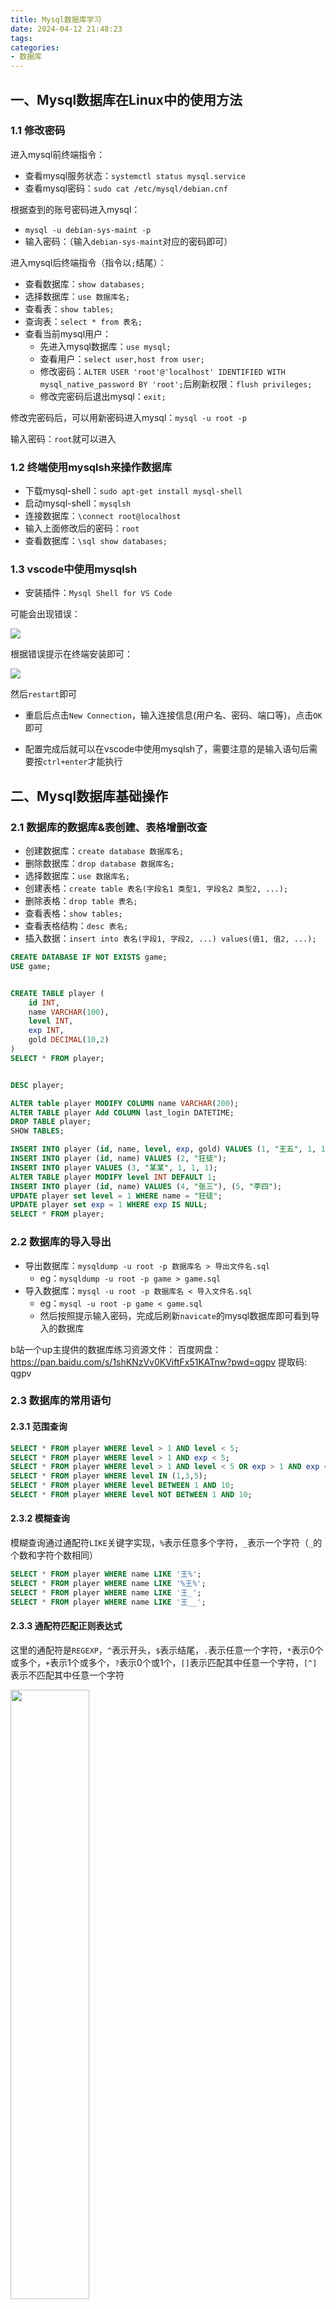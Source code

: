 ```yaml
---
title: Mysql数据库学习
date: 2024-04-12 21:48:23
tags:
categories:
- 数据库
---
```


## 一、Mysql数据库在Linux中的使用方法

### 1.1 修改密码

进入mysql前终端指令：

- 查看mysql服务状态：`systemctl status mysql.service`
- 查看mysql密码：`sudo cat /etc/mysql/debian.cnf`

根据查到的账号密码进入mysql：
- `mysql -u debian-sys-maint -p`
- 输入密码：（输入`debian-sys-maint`对应的密码即可）

进入mysql后终端指令（指令以`;`结尾）：
- 查看数据库：`show databases;`
- 选择数据库：`use 数据库名;`
- 查看表：`show tables;`
- 查询表：`select * from 表名;`
- 查看当前mysql用户：
    - 先进入mysql数据库：`use mysql;`
    - 查看用户：`select user,host from user;`
    - 修改密码：`ALTER USER 'root'@'localhost' IDENTIFIED WITH mysql_native_password BY 'root';`后刷新权限：`flush privileges;`
    - 修改完密码后退出mysql：`exit;`

修改完密码后，可以用新密码进入mysql：`mysql -u root -p`

输入密码：`root`就可以进入

### 1.2 终端使用mysqlsh来操作数据库

- 下载mysql-shell：`sudo apt-get install mysql-shell`
- 启动mysql-shell：`mysqlsh`
- 连接数据库：`\connect root@localhost`
- 输入上面修改后的密码：`root`
- 查看数据库：`\sql show databases;`

### 1.3 vscode中使用mysqlsh

- 安装插件：`Mysql Shell for VS Code`

可能会出现错误：

<img src='err1.png'>

根据错误提示在终端安装即可：

<img src='install.png'>

然后`restart`即可

- 重启后点击`New Connection`，输入连接信息(用户名、密码、端口等)，点击`OK`即可

- 配置完成后就可以在vscode中使用mysqlsh了，需要注意的是输入语句后需要按`ctrl+enter`才能执行

## 二、Mysql数据库基础操作

### 2.1 数据库的数据库&表创建、表格增删改查

- 创建数据库：`create database 数据库名;`
- 删除数据库：`drop database 数据库名;`
- 选择数据库：`use 数据库名;`
- 创建表格：`create table 表名(字段名1 类型1, 字段名2 类型2, ...);`
- 删除表格：`drop table 表名;`
- 查看表格：`show tables;`
- 查看表格结构：`desc 表名;`
- 插入数据：`insert into 表名(字段1, 字段2, ...) values(值1, 值2, ...);`

```sql
CREATE DATABASE IF NOT EXISTS game;
USE game;


CREATE TABLE player (
	id INT,
	name VARCHAR(100),
	level INT,
	exp INT,
	gold DECIMAL(10,2)
)
SELECT * FROM player;


DESC player;

ALTER table player MODIFY COLUMN name VARCHAR(200);
ALTER TABLE player Add COLUMN last_login DATETIME;
DROP TABLE player;
SHOW TABLES;

INSERT INTO player (id, name, level, exp, gold) VALUES (1, "王五", 1, 1, 1);
INSERT INTO player (id, name) VALUES (2, "狂徒");
INSERT INTO player VALUES (3, "某某", 1, 1, 1);
ALTER TABLE player MODIFY level INT DEFAULT 1;
INSERT INTO player (id, name) VALUES (4, "张三"), (5, "李四");
UPDATE player set level = 1 WHERE name = "狂徒";
UPDATE player set exp = 1 WHERE exp IS NULL;
SELECT * FROM player;
```

### 2.2 数据库的导入导出

- 导出数据库：`mysqldump -u root -p 数据库名 > 导出文件名.sql`
    - eg：`mysqldump -u root -p game > game.sql`
- 导入数据库：`mysql -u root -p 数据库名 < 导入文件名.sql`
    - eg：`mysql -u root -p game < game.sql`
    - 然后按照提示输入密码，完成后刷新`navicate`的mysql数据库即可看到导入的数据库

b站一个up主提供的数据库练习资源文件：
百度网盘：
https://pan.baidu.com/s/1shKNzVv0KViftFx51KATnw?pwd=qgpv 提取码: qgpv

### 2.3 数据库的常用语句

#### 2.3.1 范围查询

```sql
SELECT * FROM player WHERE level > 1 AND level < 5;
SELECT * FROM player WHERE level > 1 AND exp < 5;
SELECT * FROM player WHERE level > 1 AND level < 5 OR exp > 1 AND exp < 5;
SELECT * FROM player WHERE level IN (1,3,5);
SELECT * FROM player WHERE level BETWEEN 1 AND 10;
SELECT * FROM player WHERE level NOT BETWEEN 1 AND 10;
```

#### 2.3.2 模糊查询

模糊查询通过通配符`LIKE`关键字实现，`%`表示任意多个字符，`_`表示一个字符（`_`的个数和字符个数相同）

```sql
SELECT * FROM player WHERE name LIKE '王%';
SELECT * FROM player WHERE name LIKE '%王%';
SELECT * FROM player WHERE name LIKE '王_';
SELECT * FROM player WHERE name LIKE '王__';
```

#### 2.3.3 通配符匹配正则表达式

这里的通配符是`REGEXP`，`^`表示开头，`$`表示结尾，`.`表示任意一个字符，`*`表示0个或多个，`+`表示1个或多个，`?`表示0个或1个，`[]`表示匹配其中任意一个字符，`[^]`表示不匹配其中任意一个字符

<img src="matchTips.png" width="50%" height="50%">

```sql
SELECT * FROM player WHERE name REGEXP '^王.$';
SELECT * FROM player WHERE name REGEXP '王';
SELECT * FROM player WHERE name REGEXP '[王张]';
SELECT * FROM player WHERE name REGEXP '王|张';
```

练习题：


#### 2.3.4 排序查询

使用`ORDER BY`关键字，默认或者`ASC`表示升序，`DESC`表示降序

```sql
SELECT * FROM player ORDER BY level;
SELECT * FROM player ORDER BY level DESC;
```

练习题：
- 按照等级降序排列后，再根据经验升序排序：
    - `SELECT * FROM player ORDER BY level DESC, exp;`
- 按照第五列降序排列：
    - `SELECT * FROM player ORDER BY 5 DESC;`

#### 2.3.5 聚合函数

聚合函数是对一组**数据进行计算**的函数，常用的聚合函数有`COUNT`、`SUM`、`AVG`、`MAX`、`MIN`

<img src="aggregate.png" width="50%" height="50%">

```sql
SELECT COUNT(*) FROM player;
SELECT AVG(level) FROM player;
```

**count (*)、count(1)、count(字段名)的区别**：

在索引下count都不用回表

- `count(*)`：
  - count的值：相当于`count(0)`，会统计所有行数，包括`null`值
  - 性能：性能跟`count(1)`一样，都会优先len最短的二级索引，Ali要求尽量用`count(*)`
- `count(1)`：
  - count的值：会统计所有行数，包括`null`值
  - 性能：性能跟`count(*)`一样，都会优先len最短的二级索引，Ali要求尽量用`count(*)`
- `count(字段名)`：count的是该字段下非NULL的行数
  - `count (主键)`：由于主键都是非NULL的，所以`count(主键)`不用额外判断，性能比`count(其他字段)`好
  - `count(字段名)`：需要进行非NULL判断，性能最差


性能比较：**count(*) = count(1) > count(主键) > count(字段名)**

#### 2.3.6 分组查询

使用`GROUP BY`关键字对查询结果进行分组，`HAVING`关键字对分组后的结果进行过滤

```sql
SELECT sex, COUNT(*) FROM player GROUP BY sex;
SELECT level, COUNT(*) FROM player GROUP BY level;
SELECT level, COUNT(level) FROM player GROUP BY level HAVING COUNT(level)>4;
SELECT level, COUNT(level) FROM player GROUP BY level HAVING COUNT(level) > 4 ORDER BY level;
```

#### 2.3.7 去重查询

使用`DISTINCT`关键字对查询结果进行去重

```sql
SELECT DISTINCT sex FROM player;
```

#### 2.3.8 并集

使用`UNION`关键字对两个查询结果进行合并（UNION会默认去重，如果不想去重可以使用`UNION ALL`）

```sql
SELECT * FROM player WHERE exp BETWEEN 1 AND 3
UNION
SELECT * FROM player WHERE level BETWEEN 1 AND 3;

SELECT * FROM player WHERE exp BETWEEN 1 AND 3
UNION ALL
SELECT * FROM player WHERE level BETWEEN 1 AND 3;
```

#### 2.3.9 交集

使用`INTERSECT`关键字对两个查询结果进行交集运算

```sql
SELECT * FROM player WHERE exp BETWEEN 1 AND 3
INTERSECT
SELECT * FROM player WHERE level BETWEEN 1 AND 3;
```

#### 2.3.10 差集

使用`EXCEPT`关键字对两个查询结果进行差集运算

```sql
SELECT * FROM player WHERE exp BETWEEN 1 AND 3
EXCEPT
SELECT * FROM player WHERE level BETWEEN 1 AND 3;
```

### 2.4 子查询

子查询是指在**查询语句中嵌套查询语句**，子查询可以嵌套多层，子查询的结果可以是单行单列，也可以是多行多列

比如，我们需要查找表格中等级大于平均等级的玩家，那么我们可以根据下面的步骤进行：
- 先计算平均等级
    - `SELECT AVG(level) FROM player;`
- 然后再查询大于平均等级的玩家
    - `SELECT * FROM player WHERE level > (SELECT AVG(level) FROM player);`

接着，我们还想单独取出表格中`level`一列，并列出`每个玩家的等级-平均等级`的值作为单独一列，并给这一列取个别名为`diff`：

```sql
SELECT level, 
level-ROUND((SELECT AVG(level) FROM player)) AS diff
FROM player;
```

可以根据查询结果，将查询结果作为新表格（创建一个新表格或插入其它表格中）：

- 创建新表格：
    - `CREATE TABLE new_player (SELECT * FROM player WHERE level < 5);`
- 插入其它表格：
    - `INSERT INTO new_player (SELECT * FROM player WHERE level BETWEEN 7 AND 10); `

用`exists`关键字来判断**子查询结果**是否存在：

```sql
SELECT EXISTS (SELECT * FROM player WHERE level > 100);
SELECT EXISTS (SELECT * FROM player WHERE level > 20);
```

### 2.5 表关联

表关联是指**将多个表格的数据进行关联**，主要的关键词是`JOIN`，常用的关联方式有`INNER JOIN`、`LEFT JOIN`、`RIGHT JOIN`、`FULL JOIN`

#### 2.5.1 内连接

**内连接**（`INNER JOIN`）：只返回两个表格中满足条件的数据（只会显示匹配的数据）

```sql
SELECT * FROM player
INNER JOIN equip
ON player.id = equip.player_id;
```

<img src="innerJoin.png">

内连接方式可以用`WHERE`关键字来等同实现：

```sql
SELECT * FROM player p, equip e
WHERE p.id = e.player_id;
```

<img src="innerJoin2.png">

#### 2.5.2 左连接

**左连接**（`LEFT JOIN`）：返回**左表格**中**所有数据**+右表格中满足条件的数据（会返回左表所有的数据，右表中无匹配的数据则显示`NULL`）

```sql
SELECT * FROM player
LEFT JOIN equip
ON player.id = equip.player_id;
```

<img src="leftJoin.png">

#### 2.5.3 右连接

**右连接**（`RIGHT JOIN`）：返回**右表格**中**所有数据**，左表格中满足条件的数据（会返回右表所有的数据，左表中无匹配的数据则显示`NULL`）

```sql
SELECT * FROM player
RIGHT JOIN equip
ON player.id = equip.player_id;
```

<img src="rightJoin.png">

### 2.6 索引

索引是对数据库表格中**某列或多列的值进行排序**的一种结构，索引可以大大提高查询效率，如果没有索引，数据库会进行**全表扫描**，效率会很低（创建索引可以提高效率）

常用的索引有`UNIQUE`（唯一索引）、`FULLTEXT`（全文索引）、`SPATIAL`（空间索引）

创建索引的通用语法：

```sql
CREATE [UNIQUE|FULLTEXT|SPATIAL] INDEX 索引名 ON 表名(列名);
```

一般会对**主键字段**或者**常用于查询的字段**创建索引

- 查看表格当前含有的索引：`SHOW INDEX FROM 表名;`
    - `SHOW INDEX FROM npc;`
    - 可以看到主键`id`已经有了一个索引
- 创建索引：`CREATE INDEX 索引名 ON 表名(字段名);`
    - `CREATE INDEX name_index ON npc(name);`
    - 此时再查看索引，可以多了一个`name`字段的索引

比较有查询和无查询的效率：

将`npc`表格copy一份到`npc_slow`表格中：
- `CREATE TABLE npc_slow (SELECT * FROM npc);`
- 查询`npc_slow`表格中是没有任何索引的

此时对`npc`表格和`npc_slow`表格中的`id`字段进行查询观察区别

删除索引：`DROP INDEX 索引名 ON 表名;`

### 2.7 视图

视图是**虚拟的表格**，是一个**查询结果**的存储，包含了**行和列**。（视图不包含数据，只包含查询语句）。由于视图只包含查询语句，因此视图是**动态的**，会随着数据的改变而改变查询结果，每次查询视图时都会执行查询语句。

创建视图的通用语法：

```sql
CREATE VIEW 视图名 AS 查询语句;
```

比如我们想存一个`level`为top10的玩家视图：

```sql
CREATE VIEW top10
AS
SELECT * FROM player ORDER BY level DESC LIMIT 10;
```

然后就可以使用正常的查询语句来查询视图：

```sql
SELECT * FROM top10;
```

修改视图：`ALTER VIEW 视图名 AS 查询语句;`

```sql
ALTER VIEW top10
AS
SELECT * FROM player ORDER BY level LIMIT 10;
```

查看已有的视图：`SHOW TABLES;`

删除视图：`DROP VIEW 视图名;`

## 三、MySQL原理

### 3.1 事务

#### 3.1.1 事务的基础概念

事务是指**一组SQL语句**组成的**操作序列**，这组操作要么全部成功，要么全部失败，事务是数据库管理系统执行的**最小工作单位**。
- 如在银行操作中，A转账给B，要经过两个步骤：1. A账户减少金额；2. B账户增加金额。这两个步骤要么同时成功(commit)，要么同时失败(rollback全部回滚)。

事务的四个特性是ACID：**原子性**、**一致性**、**隔离性**、**持久性**

**1）原子性（atomicity）-基础**：事务是一个不可分割的工作单位（整体性），要么全部成功，要么全部失败，用**commit**来结束一个事务，由**事务回滚undo日志**来实现

**2）一致性（consistency）-约束条件**：事务执行前后，数据会从一个**语义合法状态**转换到另一个**语义合法状态**，即事务执行前后数据的**完整性约束**没有被破坏（满足现实中的约束）
  - 如：A有200元（合法），转帐300元出去变成-100元（不合法），这就是不一致的状态，所以必须定义约束就是余额大于等于0
  - 如：表中把name设置成唯一约束，但是由于事务提交或者回滚导致了重复的name，破坏了约束
  - 如：A转账100w给B，A扣除100w成功后，服务器宕机了，B没有收到100w，也破坏了完整性约束

**3）隔离性（isolation）-手段**：多个事务之间是相互隔离的，一个事务的执行不会影响其它事务，能够处理并发情况

隔离性四个级别：**读未提交**、**读已提交**、**可重复读（InnoDB默认的）**、**串行化**
- **脏读**：一个事务读取到另一个事务未提交的数据
  - 解决：通过**读已提交**级别来解决，保证一个事务内读到的数据起码是已经提交的数据
    <img src="dirty_read.png" width="50%">

- **不可重复读**：一个事务多次读取同一数据，得到两次读取的数据不一致（其他事务更改了该数据）

  <img src="non-repeating0.png" width="50%">  

  - 解决：通过**可重复读**级别来解决，保证一个事务内多次读的数据都是初始读的数据的**快照**
    <img src="non-repeating.png" width="50%">
- **幻读**：幻读是一个事务内多次查询某个符合查询条件的**记录数量**时会出现前后不一样的情况
  - 解决：通过**串行化**级别来解决，保证事务执行时不会有其他事务的干扰，但是并行能力会降低
    <img src="phantom-reads.png" width="50%">
- **串行化**：最高级别，事务串行执行，通过**锁**来实现
  - 如：当事务A对某一行数据进行操作且未提交时，事务B想查询该行数据时会**被阻塞**，直到事务A提交或回滚

**4）持久性**：事务一旦提交，对数据库的改变是永久性的，通过**日志（redo重做日志-系统崩溃后重做提交的事务，undo回滚日志）**来实现

四个特性的总结：

| 特性 |    特性得以保证的技术     |
| :---: |:----------------:|
| 原子性 |      undo回滚日志      |
| 一致性 |     原子+隔离+持久     |
| 隔离性 | MVCC多版本并发控制、加锁机制 |
| 持久性 |     redo重做日志     |

四个事务隔离级别的总结：

| 隔离级别 | 无脏读 | 无不可重复读 | 无幻读 |
|:-----|:---:|:------:|:---:|
| 读未提交 |     |        |     |
| 读已提交 |  √  |        |     |
| 可重复读 |  √  |    √   |     |
| 串行化  |  √  |    √   |  √  |

#### 3.1.2 事务的隔离级别

上面提到，事务在并发时有**脏读**、**不可重复读**、**幻读**的问题：

| 并发问题 |          说明          |                                 解决方法                                  |
| :---: |:--------------------:|:---------------------------------------------------------------------:|
| 脏读 |   读到其他事务**未提交的数据**   |                         读已提交：每条语句前创建一个**快照**                          |
| 不可重复读 | 一个事务内前后读的**数据**内容不一样 |                  可重复读：每个事务读到的数据都是初始读的数据的**快照**（MVCC）                  |
| 幻读 | 一个事务内前后读的**记录数量**不一样 | 串行化：事务串行执行，通过**select for update的next-key lock（行级锁+间隙锁）**来实现（读写冲突时锁住） |

**Read View在MVCC中的工作原理**

Read View快照中有四个字段：
- `creator_trx_id`：创建该快照的事务ID
- `m_ids`：创建快照时，所有**活跃且未提交的事务**ID
- `min_trx_id`：创建快照时，**活跃且未提交事务中的最小`m_ids`**，`trx_id<=min_trx_id`的事务都是当前快照可见的
- `max_trx_id`：创建快照时，当前数据库应该**给下一个事**务的ID

当对某种表进行操作时，会有两个隐藏列，字段为`trx_id`和`roll_pointer`
- `trx_id`是执行当前事务的事务ID
- `roll_pointer`是当前事务的回滚指针，指向一个**undo日志中的旧版本**

<img src="two-hidden-columns.png" width="50%">

结合上面快照的几个字段，可以将事务id区分为如下图所示：

<img src="trx-id.png" width="50%">

这种就是通过`trx_id`构成**版本链**控制并发事务对同一个记录的行为，这种叫做**多版本并发控制（MVCC）**


#### 3.1.3 事务的sql举例

- 开始事务：`START TRANSACTION;` 或 `BEGIN;`
- 提交事务：`COMMIT;`

```
USE sqlTest;

CREATE TABLE user(
name VARCHAR(15) PRIMARY KEY,
age INT
);

BEGIN;

SELECT COUNT(*) FROM user;

INSERT INTO user VALUES('akira', 19);
INSERT INTO user VALUES('yangnan', 18);

SELECT * FROM user WHERE name='akira';# 同一事务内可以查询到更改

SELECT COUNT(*)FROM user;

COMMIT;
```


### 3.2 锁

#### 3.2.1 锁的基础概念

并发情况下的加锁方案：
- 方案一：**读用MVCC，写用加锁**，读的可能是旧版本，但是性能更高
- 方案二：**读写都用加锁**，读写都是最新版本

##### 1）全局锁`READ LOCK`

整个数据库处于**只读**状态，适用于做**全库备份**

- 失效的操作：`INSERT`、`UPDATE`、`DELETE`、`ALTER`、`DROP`等(数据增删改、表结构变更)
- 加锁：`FLUSH TABLES WITH READ LOCK;`
- 解锁：`UNLOCK TABLES;`

##### 2）表级锁

读写锁：

- **表级读锁-读共享锁-S锁**：`LOCK TABLES table_name READ;`
  - 加读锁的作用是**防止其他事务对表进行写操作**，但是不阻止其他事务对表进行读操作
- **表级写锁-写独占锁-X锁**：`LOCK TABLES table_name WRITE;`
  - 加写锁的作用是防止其他事务对表进行**读写操作**

意向锁：意向锁与**行级锁**不冲突，表示有意向对表中的某些行加锁。正因为如此，意向锁并**不会影响到多个事务对不同数据行加排他锁时的并发性**

作用：意向锁的目的是为了快速判断表里是否有记录被加锁，从而避免了直接对表加锁，提高了并发性
- **意向共享锁-IS**：`select ... lock in share mode;`
  - 用于**表级锁**，表示**准备对表进行读操作**，但是不会立即加锁，只是表示**准备加锁**，如果有**写锁**则会等待
- **意向独占锁-IX**：`select ... for update;`
  - 用于**表级锁**，表示**准备对表进行写操作**，但是不会立即加锁，只是表示**准备加锁**

##### 3）行级锁

普通的`select`语句属于快照读，不会加锁，因此需要在查询语句中手动进行加锁

行级锁的实现语句也是`select ... for update;`，表示**对查询到的行加锁**，加完锁后其他事务就无法对加锁的行进行**更新/删除/插入**操作了

行级锁一般有三种，行级锁的加锁对象一般是**索引**：

- `Record Lock`：记录锁，锁住某一行（一条）数据
  - `select * from user where id=1 for update;`，其中id为主键
- `Gap Lock`：间隙锁，锁住某一行数据之间的间隙，区间是**前开后开**
  - 假设有一个范围为(3,5)的间隙锁区间，其他事务无法插入id=4的记录，可以有效**防止幻读**
- `Next-Key Lock`：行锁+间隙锁，锁住某一行数据和其之间的间隙，区间是**前开后闭**，在一些情况下会退化成**记录锁/间隙锁**
  - 假设有一个范围为(3,5]的间隙锁区间，其他事务无法插入id=4的记录，也无法修改id=5的记录
  - 假设`select * from user where id >= 15`则会锁住(15,+∞]的区间

#### 3.2.2 死锁的出现与解决

出现死锁的四个条件：**互斥、占有并等待、不可抢占、循环等待**

死锁的出现：事务1和事务2都在等对方释放锁

死锁的排查：`SHOW ENGINE INNODB STATUS;`，查看死锁日志

死锁的解决：
- **超时机制**：设置一个超时时间，如果超过这个时间还没有解锁，则自动解锁
- **死锁检测**：检测到死锁后，自动回滚一方的事务
- **尽量不要逆序加锁**

下面举一个逆序加锁的例子：

<img src="deadlock.png" width="80%">

### 3.3 约束

#### 1）主键约束：`PRIMARY KEY`
- 可以有一列或者多列组合但是必须是唯一组合，主键是表格中的**唯一标识**
- 一个表格只能有**一个主键**
- 主键**不能为`NULL`**

单一主键可以在创建该列时添加，也可以在`CREATE TABLE`的末尾添加：

```sql
CREATE TABLE users(
   user_id INT AUTO_INCREMENT PRIMARY KEY,
   username VARCHAR(40),
   password VARCHAR(255),
   email VARCHAR(255)
); 

CREATE TABLE users(
   user_id INT AUTO_INCREMENT,
   username VARCHAR(40),
   password VARCHAR(255),
   email VARCHAR(255),
   PRIMARY KEY(user_id)
); 
```

而多列主键只能在`CREATE TABLE`的末尾添加：

```sql
CREATE TABLE user_roles(
   user_id INT NOT NULL,
   role_id INT NOT NULL,
   PRIMARY KEY(user_id,role_id),
   FOREIGN KEY(user_id) REFERENCES users(user_id),
   FOREIGN KEY(role_id) REFERENCES roles(role_id)
); 
```

#### 2）外键约束：`FOREIGN KEY`

MySQL的外键约束用来在两个表数据之间建立链接，其中一张表的一个字段被另一张表中对应的字段约束。也就是说，设置外键约束至少要有两种表，被约束的表叫做从表（子表），另一张叫做主表（父表），属于主从关系。

关于保证表的完整性可以用以下例子说明：

假如有两种表，一张用户账户表（用于存储用户账户），一张是账户信息表（用于存储账户中的信息）。

1）我不小心将用户账户表中的某个用户删除了，那么账户信息表中与这个用户有关的数据就变成无源数据了，找不到其属于哪个用户账户，导致用户信息不完整。

2）我在账户信息表中随便添加了一条数据，而其在用户账户表中没有对应的用户，这样用户信息也是不完整的。

为了解决这个问题，我们可以在账户信息表中添加一个外键约束，这个外键约束指向用户账户表中的用户ID，这样就可以保证账户信息表中的数据是完整的。

```sql
CREATE TABLE users(
   user_id INT AUTO_INCREMENT PRIMARY KEY,
   username VARCHAR(40),
   password VARCHAR(255),
   email VARCHAR(255)
);

CREATE TABLE user_roles(
   user_id INT NOT NULL,
   role_id INT NOT NULL,
   PRIMARY KEY(user_id,role_id),
   FOREIGN KEY(user_id) REFERENCES users(user_id),
   FOREIGN KEY(role_id) REFERENCES roles(role_id)
); 
```

#### 3）唯一约束：`UNIQUE`

唯一约束保证了列中的所有数据是唯一的，但是可以有`NULL`值

唯一性约束同样可以对单列或者多列进行约束：

```sql
CREATE TABLE table_1(
   ...
   column_name_1 data_type,
   ...
   UNIQUE(column_name_1)
); 

CREATE TABLE table_1(
   ...
   column_name_1 data_type,
   column_name_2 data_type,
   ...
   UNIQUE(column_name_1,column_name_2)
); 
```

### 3.4 三大范式

**1）第一范式**：每一列都是不可再分的最小单元，即每一列都是原子的，不可再分

比如，我们在课程表中有一个`tags`字段，但是tags是多个标签组成的，不符合第一范式

解决：我们可以将`tags`字段拆分成多个字段，比如`tag1`、`tag2`、`tag3`等存在一个`tags`表中

这里就涉及表之间的**链接表**来实现，链接表通常是一个**多对多**的关系，包含两个表的`id`字段，比如`course_id`和`tag_id`

**2）第二范式**：表中的每一列都与主键相关，即表中的每一列都是完全依赖于主键的，而不是依赖于主键的一部分

第二范式要求如果某一列数据表示的内容不属于这个表的实体，那么这个列就应该独立出来，成为一个新的表，然后通过关联来连接这两个表

以下面的例子为例，如果name不单独作为一张表记录，那么当用户名更改时，所有name的记录都需要更改；且重复存储char会浪费空间

<img src="2NF.png" width="80%">

**3）第三范式**：表中的每一列都与主键直接相关，而不是间接相关

如一个表中有`invoice_total`、`payment_total`、`balance`三个字段

其中`balance`字段是通过`invoice_total`和`payment_total`计算得到的

那么`balance`字段就不符合第三范式，如果修改了`invoice_total`或者`payment_total`，那么`balance`字段忘记修改就会出现问题

解决：删掉`balance`字段

<img src="3NF.png" width="80%">

<img src="3NF_2.png" width="80%">

### 3.5 索引：O(logn)

```sql
ADD INDEX index_name (`age`);# 单一索引
ADD INDEX index_name (`age`, `name`);# 联合索引
```

**为什么要建立索引？**

如果没建立索引，那么查询数据时聚簇索引只有主键，因此其他字段的查询是**全表扫描**，时间复杂度是`O(n)`

而建立索引后，可以通过索引进行**二分查找**，时间复杂度是`O(logn)`

#### 3.5.1 B+树索引

**1）比较使用其他数据结构**

- 二叉查找树：解决了**插入和查找**问题，但是当所有插入的值都是最大值时会退化成**链表**，查询效率又退化成`O(n)`而非`O(logn)`;树的高度高，磁盘I/O次数多
- 平衡二叉树（如红黑树）：控制**左子树和右子树的高度差不能超过1**，解决链表退化问题，但是依然是二叉树（二叉树每个节点只能有左右两个子节点），高度依然很高
- B树：**每个子节点可以有M个节点**，降低了树的高度，但是每个节点**都会存所有数据**（不仅存索引值），浪费空间（B树查询时间比B+树短一些）
- B+树：**非叶子节点只存索引**，**叶子节点存所有数据，以有序链表的形式构成（InnoDB用双向链表）**，**叶子节点之间有指针相连**，降低了树的高度，减少了磁盘I/O次数；且相比B树，B+树有很多冗余节点，**插入、删除和范围查询（因为有有序的叶子节点链表）**更简单

**2）B+树的特点**

MySQL的数据（索引+记录）的存储是持久化在磁盘的，所以如果单纯靠磁盘读取查询的话速度很慢，通常需要将磁盘中的数据先读取到内存中，所以要求数据结构的树高度尽量低，这样可以减少磁盘I/O次数

索引通过**B+树**作为数据结构存储数据，能够快速定位到数据，**提高查询效率**。索引的原理是在**插入和更新**时会先对数据进行排序，因此会影响插入和更新的效率

B+树的特点：B+树比红黑树的排序效率高，他是**基于磁盘（磁盘页16K）的平衡树**，具有**通过增加宽度减少高度**的特点，减少磁盘I/O次数。且排序后的数据全部放在**叶子节点**上，非叶子节点只存储索引。

<img src="B+tree.png" width="80%">

**3）优化B+树的插入速度**

如果插入是**顺序插入**的话，B+树的插入速度会很高，因为顺序插入不会导致树的平衡性被破坏，只需要在叶子节点上插入即可（如果非顺序需要经历**分裂**、**旋转**等操作）

所以一般会用**自增id**等有顺序的值作为主键。

#### 3.5.2 索引的类型

##### 1）聚簇索引：只有一个

聚簇索引是一种**数据存储方式，是针对主键搭建的B+树**，中间节点存**主键值和页码**，叶子节点存**主键值+所有完整数据本身**，在InnoDB中不需要显示用`INDEX`创建索引，天然在创建含主键的表时就会生成，要求尽量用**自增id**作为主键

由于聚餐索引也是数据物理存储的方式，因此**一个表只有一个聚簇索引（这里也对应了一个表只能有一个主键）**，如果没有主键也没有唯一索引，Innodb会自动隐式定义一个

<img src="clustered-index.png" width="80%">

##### 2）二级索引（非聚簇索引）：可以有多个

二级索引的叶子节点存数据时只存储**索引值和主键值，而不是表中的所有数据，并按照索引值作为排序**，因此在查询时需要先通过二级索引找到主键值，再通过主键值找到数据（也就是**回表**），所以二级索引的查询效率比聚簇索引低

聚簇索引与二级索引的比较：聚簇索引查询速度更快（不用回表），但是插入、更新、删除速度慢（因为任何字段的更改都会影响到聚簇索引）

<img src="secondary-index.png" width="80%">

##### 3）联合索引：多个字段组合，可以有多个

联合索引根据从左到右的顺序建立，左边字段的排序优先于右边字段，联合索引的叶子节点存储的是**联合索引字段的值+主键值**，依然需要回表

<img src="union-index.png" width="80%">

**索引覆盖：**

如果**查询的字段在全部在联合索引叶子结点**中，那么可以直接通过索引找到数据，不需要回表，这种情况叫做**索引覆盖**

```sql
# 假设表中有字段：name、age、sex，联合索引为(age,sex)

# 1. 回表索引：选择的列联合索引不能完全包含，需要回表
SELECT * FROM player WHERE age = 12;
SELECT name FROM player WHERE age = 12;

# 2. 索引覆盖：选择的列联合索引完全包含，不需要回表
SELECT age FROM player WHERE age = 12;
SELECT age FROM player WHERE age = 12 AND sex = '男';
```

**最左匹配原则：**

如果查询条件中包含了**联合索引的前缀**，那么可以使用联合索引，否则无法使用

联合索引启用的时机：比如有字段`(name,age,sex)`组成的联合索引，最左的原则就是`name->age->sex`，当查询条件中包含`name`和`age`时（允许`name`和`age`的顺序可以颠倒），可以使用联合索引，但是如果只包含`age`和`sex`时，因为缺少最左的`name`字段，无法使用联合索引

<img src="left-match.png" width="80%">

##### 4）三种索引总结

| 索引类型 | 叶子节点存数据 | 查询效率 | 插删改效率 | 回表 |
| :---: |:---:|:----:|:-----:|:-:|
| 聚簇索引 | 主键值+所有数据 |  高   |  较低   | 无 |
| 二级索引 | 索引值+主键值 |  较低  |  高   | 覆盖查询无，否则有 |
| 联合索引 | 索引值+主键值 |  较低  |  高   | 覆盖查询无，否则有 |

#### 3.5.3 索引失效

当索引失效时会采用全表扫描，效率会降低

**1）模糊查询**

当使用模糊查询模糊查找后面的字符，如`like %xx`或者`like %xx%`而不是从开头第一个字符开始查询时，索引会失效

**2）表达式计算**

当查询条件中有表达式计算时，如`where age+1=12`，索引会失效

**3）数据类型隐式转换**

如`phoneNum`在表中用`varchar`存储，但是查询时用`int`类型，会导致索引失效

**4）联合索引非最左匹配**

#### 3.5.4 索引设计原则：用还是不用？

**1）什么情况下适合加索引**

- **主键**：主键是表的唯一标识，必须加索引
- **唯一性约束（区分度高的列）**：如学号具有唯一性，必须加索引来加快查询
- **频繁用于WHERE查询（特别是update、delete的WHERE查询）**：如果某个字段经常用于查询，可以加索引
- **经常用DISTINCT（去重）、GROUP BY**：相同的组成一组（相同的自然就排序会排一起）
- **经常用ORDER BY**：索引天生适合order排序
- **经常用于多表JOIN连接查询**：如外键`ON a.id=b.id`，可以对`id`加索引，这里跟`WHERE`的原因类似
- **字符串前缀创建索引**：如使用模糊查询`like 'xx%'`时，可以截取前面一段`xx`作为索引，加快查询
  - `ALTER table shop ADD INDEX address_index (address(10));`
  - 区分度原则：`select count(distinct a)/count(*) from shop;`计算区分度，一般超过30%就算比较高效的索引

**2）什么情况下不适合加索引**

- **在WHERE中使用不到的不用创造索引**
- **数据量小的表不需要加索引**：少于1000行的表不需要加索引（回表、索引占用磁盘等问题都会影响性能）
- **有大量数据重复的列，区分度不高的列不适合加索引**：如性别、是否等等
- **频繁更新的字段不适合加索引**：因为每次更新都会更新索引，影响性能(如用户余额不适合加索引)
- **经常更新的表不适合加索引**：因为每次更新都会更新索引，影响更新速度
- **不建议用无序的值作为索引**：因为B+树更适合升序排列，插入无序的值会破坏平衡，需要经常进行**分裂**、**旋转**等操作

#### 3.5.5 两千万数据需要多高的树

记：MySQL中，**1页=16KB；主键为bigint类型一般占8Bytes；页号一般为4Bytes**

**1）计算索引层两层存多少个索引**

- 第一层：
  - 每个索引包括：**索引值+页号**，即8+4=12Bytes
  - 一页可以存储：16KB/12Bytes=1333个索引
- 第二层：
  - 第一层中每个索引可以对应第二层的一页数据，即1333个索引对应1333个页
  - 1333个页可以存储：1333*1333=1776889个索引

**2）计算叶子节点层可以存储多少个实际数据**

叶子节点中，每个节点存储的数据为**一行数据**，假设一行数据为**1KB**，则一页可以存储**16KB/1KB=16行数据**

在第二层中的1776889个索引对应1776889个页，而每个索引对应一页叶子结点，也就是每个索引对应16行数据

所以总共可以存储**1776889*16=28430224行数据**

**3）总结**

因此两千万级别的数据需要树的高度为**3层**

#### 3.5.6 索引优化

**1）索引覆盖**

尽量通过**联合索引**覆盖所有要查询的字段，减少回表

**2）主键自增**

主键索引采用自增字段可以减少**页分裂，提高插入效率**

**3）删除不常用的索引**

通过`show index from table_name;`查看索引，删除不常用的索引

**4）减少索引失效**

在MySQL中，如果遇到字符串跟数字比较，**会把字符串自动转换成数字**再比较

- 情况一：索引的字段是字符串，查询条件误写成数字
  - 分析：由于触发**字符串自动转换成数字**，在该案例上**索引的值正好是字符串**，所以相当于该字段进行函数操作了，导致**索引失效**
- 情况二：索引的字段是数字，查询条件误写成字符串
  - 分析：由于触发**字符串自动转换成数字**，也就是将查询条件转换成数字，不影响索引字段，因此**索引有效**

### 3.6 日志

MySQL的操作是先写**日志**，再写**磁盘**，这样可以保证数据的**持久性**，即使数据库崩溃，也可以通过日志来恢复数据

- `undo log`记录的是**此次事务执行前**的数据状态
- `redo log`记录的是**此次事务执行后**的数据状态，用于重启后的回滚

#### 3.6.1 慢查询日志：用于优化

可以用于SQL语句优化的

**定位慢查询语句**

用于找到执行较慢的sql语句，在调优时手动打开慢查询日志（平时默认关闭，可以减少存慢查询日志的操作）

查看是否开启慢查询日志：`show variables like '%long_query_time%';`

开启慢查询日志：`set global long_query_time=1;`

查看慢查询日志的路径：`show variables like '%Slow_queries%';`

慢查询分析工具：`mysqldumpslow -a -s t -t 10 /var/log/mysql/mysql-slow.log`定位具体的查询语句，然后用`explain`和`show profile`查看执行计划并优化

**1）SQL语句优化**

- **减少磁盘I/O**：
  - 尽量**使用索引**，减少全表扫描
  - 通过二级索引查询时尽量使用**索引覆盖，也就是只查询索引包含的字段**，也可以给经常查询的字段添加**联合索引**增加字段，减少回表
- **减少内存消耗**：
  - **减少排序、分组等操作**，尽量**使用索引排序**
  - **减少事务持有锁的时间**（如先执行不加锁的查询语句，再执行加锁的更新语句）
- **分批处理、增加redis热词缓存、主从复制从库负责读（分担主库压力）**

**2）多表关联查询的优化：小表驱动大表**

左连接：

- 在`SELECT * FROM a LEFT JOIN b ON a.id=b.id`中的**被驱动表**`b`上的字段`id`加索引，可以加快查询速度
  - `CREATE INDEX idx_b_id ON b(id);`
- 设计多表连接时**ON**连接的两个**字段类型需要设计成相同**，否则会导致**索引失效**

内连接：只会返回两个表中**交集**的数据，随便哪个字段做索引都可以，有索引的表会自动成为**被驱动表**

**3）子查询优化：避免子查询**

子查询会建立**临时表**，而临时表**无法建立索引**，且**创建和销毁**临时表会消耗资源(CPU、IO)，所以尽量**避免子查询**

- 用**JOIN**代替子查询

```sql
# 任务：查询所有班长
# 子查询
SELECT * FORM student stu1
WHERE stu1.stuID IN (
    SELECT monitorID FROM class
    WHERE monitorID IS NOT NULL
);

# JOIN
SELECT stu.* FROM student stu LEFT JOIN class c
ON stu.stuID = c.monitorID
WHERE c.monitorID IS NOT NULL;
```

**4）排序优化：加索引(分组也类似)**

- 在**ORDER BY**的字段上加**索引**，索引本身就是有序的
- 尽量增加**limit**限制，减少排序的数据量
- `ORDER BY`的顺序满足**联合索引的最左匹配原则**，否则联合索引会失效

GROUP BY的优化：where效率高于having，所以尽量在where中过滤数据不用分组语句

**5）分页优化**

在执行`SELECT * FROM student LIMIT 2000000,10`时，会先查询出2000010条数据，然后再取出10条，这样会消耗大量的资源

解决思路：尽量往主键索引靠，减少回表浪费前面查询的资源

- `student`表中的`id`字段作为自增主键，然后`SELECT * FROM student WHERE id > 2000000 LIMIT 10`就不用再回表

#### 3.6.2 undolog回滚日志

undolog存在**Buffer Pool**中，也就是内存中，属于脏页数据，它的持久化是通过**redo log**来保证的

回滚日志是用于当**服务器崩溃或者事务回滚**时，通过执行**相反的操作**来恢复数据的日志。

比如事务中**删除一条数据**，那么回滚日志就会记录一条**插入**操作

同时通过回滚版本链可以在MVCC中用于创建某个旧版本的**快照**

`undo-log`中记录的是旧版本的数据并形成**数据版本链**：

<img src="undo-log.png" width="50%">

#### 3.6.3 redolog重做日志

不同于undolog，redo log是**磁盘**上的**物理日志**，用于**系统崩溃后重做提交的事务**，但是也是先写进**redo-log buffer**，再写进**磁盘**的

`redo log` 也是为了防止 `Buffer Pool` 中的脏页丢失而设计的(只记录未被刷盘的数据的物理日志)

由于`redo log`是顺序写，所以写的速度比实际数据随机落盘快，同时由于其对数据恢复很重要，所以他的刷盘时机也有讲究：

**1）内存中的redo log buffer刷盘时机**

- redo log内存buffer满了，会刷盘
- MySQL正常关闭
- 定时每`1s`刷盘一次
- 每次**事务提交**时刷盘

**2）磁盘中的redo log循环写**

`redo log`是**循环写进本地磁盘**的，写满会覆盖，所以`redo log`的大小是固定的，可以通过`innodb_log_file_size`来设置

循环写时`write pos`顺时针移动，当`write pos`追上`checkpoint`时就是满了，此时MySQL的所有操作都会被阻塞，通过`checkpoint`顺时针移动来实现擦除
- <img src="redo-log.png" width="50%">

其中**蓝色区域**代表数据还**未写进本地表数据文件**中，**红色区域**代表数据**已经落盘**

#### 3.6.4 binlog二进制日志

binlog是在事务提交后记录**表结构更新**和**数据更新**的日志，不记录**查询**的日志

相比`redo log`，`binlog`是**全量日志，写满会追加写**，而`redo log`是**循环写**，写满会覆盖

**1）binlog实现主从复制：实现读写分离**

实际中考虑I/O限制，一般会有**1主2~3从**的架构，并采用**异步复制**，即主库提交事务后不等待从库的返回，直接返回给客户端

- step1：MySQL提交事务请求给主库后，主库会先写`binlog`后再更新本地存储数据
- step2：然后`binlog`会发送复制给所有从库上写到`relay log`中继日志
- step3：从库读取`relay log`，然后写入本地`binlog`，再更新本地存储数据

<img src="binlog.png" width="70%">

**2）事务提交的两阶段提交**

原因：`redo log`和`binlog`的刷盘不能出现半成功，比如`redo log`刷盘更新了数据，`binlog`没刷盘，这样会导致数据不一致

解决：为了防止两份日志不一致，MySQL采用了两阶段提交**准备pre阶段**和**提交commit阶段**，由**协调者**和**参与者**共同完成

<img src="two-phase-commit.png" width="70%">

#### 3.6.5 三种日志的区别和关联

服务器宕机了怎么办？

- 在 redo log 刷新到磁盘之前，都是回滚（通过 undo log）
- 如果 redo log 刷新到了磁盘，那么就是重做 redo log

| 日志 |                  作用                  | 存储位置 |         是否持久化         | 是否可以恢复数据 |     层级     |
| :---: |:------------------------------------:|:----:|:---------------------:|:-:|:----------:|
| undo日志 |         实现**原子性**，用于MVCC和回滚          | 内存 | 否（持久化也是通过redo log保证的） | 是 | Innodb存储引擎 |
| redo日志 |    实现**持久性**，用于系统崩溃后重做提交的事务（循环写）     | 磁盘 |           是           | 是 | Innodb存储引擎 |
| binlog日志 | 用于**主从复制和数据备份**，记录所有的DDL和DML操作（全量日志） | 磁盘 |           是           | 是 |  server层   |

<img src="log.png" width="70%">


### 3.7 分库分表：路由和切片

MySQL的高可用性体现在：
- 主从复制下的读写分离
- 分库分表下的路由和切片
- 分布式事务下的分布式ID保证全局唯一

#### 3.7.1 使用MySQL分库分表中间件：适用于小业务

**TDSQL**：腾讯开源的分库分表中间件，支持**读写分离**、**分库分表**、**分布式事务**等功能，路由过程由中间件完成


#### 3.7.2 自定义分库分表的路由策略：切片

一般分库分表的路由策略有**取模**、**范围**、**一致性哈希**等方式实现切片

<img src="sharding.png" width="70%">

#### 3.7.3 分布式ID

**1）分布式ID具有的特点**

- **全局唯一**：必须保证生成的 ID 是全局性唯一的，这是分布式 ID 的基本要求；
- **有序性**：生成的 ID 需要按照某种规则有序，便于数据库的写入和排序操作；
- **可用性**：需要保证高并发下的可用性。除了对 ID 号码自身的要求，业务还对 ID 生成系统的可用性要求极高；如在asyncflow中拼接了表明，增加了task_id的可用性
- **自主性**：分布式环境下不依赖中心认证即可自行生成 ID；
- **安全性**：不暴露系统和业务的信息。在一些业务场景下，会需要 ID 无规则或者不规则。

**2）分布式ID生成方案**

分布式ID的生成一般都由**时间、机器ID、序列号**等组成，其中高位的时间戳保证和放在低位的自增序列号保证有序性，机器ID保证唯一性

- **UUID**
  - 优点：全局唯一、本地生成没有网络消耗
  - 缺点：无序、且占用空间大、有可能会暴露mac地址
- **雪花算法**：Twitter开源的分布式ID生成算法
  - 优点：可以保证高并发下的**唯一性**和**单机的有序递增性**
  - 缺点：强依赖于**机器时钟**，如果机器时钟回拨会导致ID重复


> 参考：
> 1. [事务隔离级别是怎么实现的？](https://xiaolincoding.com/mysql/transaction/mvcc.html)
> 2. [08 索引：排序的艺术](https://learn.lianglianglee.com/%E4%B8%93%E6%A0%8F/MySQL%E5%AE%9E%E6%88%98%E5%AE%9D%E5%85%B8/08%20%20%E7%B4%A2%E5%BC%95%EF%BC%9A%E6%8E%92%E5%BA%8F%E7%9A%84%E8%89%BA%E6%9C%AF.md)
> 3. [为什么 MySQL 采用 B+ 树作为索引？](https://xiaolincoding.com/mysql/index/why_index_chose_bpuls_tree.html#%E6%80%8E%E6%A0%B7%E7%9A%84%E7%B4%A2%E5%BC%95%E7%9A%84%E6%95%B0%E6%8D%AE%E7%BB%93%E6%9E%84%E6%98%AF%E5%A5%BD%E7%9A%84)
> 4. [MySQL 日志：undo log、redo log、binlog 有什么用？](https://xiaolincoding.com/mysql/log/how_update.html#%E4%B8%BA%E4%BB%80%E4%B9%88%E9%9C%80%E8%A6%81-undo-log)
> 5. [分布式唯一 ID 生成方案浅谈](https://zhuanlan.zhihu.com/p/534893180)